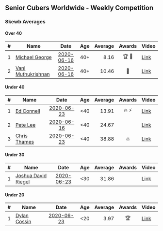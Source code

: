 ## Senior Cubers Worldwide - Weekly Competition
### Skewb Averages

#### Over 40

| # | Name | Date | Age | Average | Awards | Video |
| :--: | -- | :--: | :--: | --: | :--: | -- |
| 1 | [Michael George](../persons/michael_george.md) | [2020-06-16](results/2020-06-16.md) | 40+ | 8.16 | 🏆 🥇 | [Link](https://www.facebook.com/events/296087658445428/permalink/296272458426948/) |
| 2 | [Vani Muthukrishnan](../persons/vani_muthukrishnan.md) | [2020-06-16](results/2020-06-16.md) | 40+ | 10.46 | 🥈 | [Link](https://www.facebook.com/events/296087658445428/permalink/297667538287440/) |

#### Under 40

| # | Name | Date | Age | Average | Awards | Video |
| :--: | -- | :--: | :--: | --: | :--: | -- |
| 1 | [Ed Connell](../persons/ed_connell.md) | [2020-06-23](results/2020-06-23.md) | <40 | 13.91 | 🔥 ⚡ | [Link](https://www.facebook.com/events/1618516681636159/permalink/1623313707823123/) |
| 2 | [Pete Lee](../persons/pete_lee.md) | [2020-06-16](results/2020-06-16.md) | <40 | 24.67 |  | [Link](https://www.facebook.com/events/296087658445428/permalink/299518714768989/) |
| 3 | [Chris Thames](../persons/chris_thames.md) | [2020-06-23](results/2020-06-23.md) | <40 | 38.88 | 🔥 | [Link](https://www.facebook.com/events/1618516681636159/permalink/1623169454504215/) |

#### Under 30

| # | Name | Date | Age | Average | Awards | Video |
| :--: | -- | :--: | :--: | --: | :--: | -- |
| 1 | [Joshua David Riegel](../persons/joshua_david_riegel.md) | [2020-06-23](results/2020-06-23.md) | <30 | 31.86 |  | [Link](https://www.facebook.com/events/1618516681636159/permalink/1623941544427006/) |

#### Under 20

| # | Name | Date | Age | Average | Awards | Video |
| :--: | -- | :--: | :--: | --: | :--: | -- |
| 1 | [Dylan Cossin](../persons/dylan_cossin.md) | [2020-06-23](results/2020-06-23.md) | <20 | 3.97 | 🏆 | [Link](https://www.facebook.com/dylan.andrew1/videos/3097967856954645/) |


<!-- Global site tag (gtag.js) - Google Analytics -->
<script async src="https://www.googletagmanager.com/gtag/js?id=UA-86348435-3"></script>
<script>window.dataLayer = window.dataLayer || []; function gtag() {dataLayer.push(arguments);} gtag('js', new Date()); gtag('config', 'UA-86348435-3');</script>
